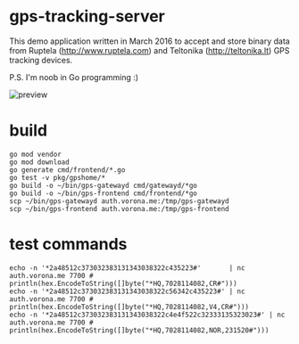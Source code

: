 # gps-tracking-server

This demo application written in March 2016 to accept and store binary data from Ruptela (http://www.ruptela.com) and Teltonika (http://teltonika.lt) GPS tracking devices.

P.S. I'm noob in Go programming :)

![preview](https://github.com/nenadvasic/gps-tracking-server/blob/master/preview.png?raw=true)

# build

```shell script
go mod vendor
go mod download
go generate cmd/frontend/*.go
go test -v pkg/gpshome/*
go build -o ~/bin/gps-gatewayd cmd/gatewayd/*go
go build -o ~/bin/gps-frontend cmd/frontend/*go
scp ~/bin/gps-gatewayd auth.vorona.me:/tmp/gps-gatewayd
scp ~/bin/gps-frontend auth.vorona.me:/tmp/gps-frontend
```

# test commands
```shell script
echo -n '*2a48512c373032383131343038322c435223#'       | nc auth.vorona.me 7700 # println(hex.EncodeToString([]byte("*HQ,7028114082,CR#")))
echo -n '*2a48512c373032383131343038322c56342c435223#' | nc auth.vorona.me 7700 # println(hex.EncodeToString([]byte("*HQ,7028114082,V4,CR#")))
echo -n '*2a48512c373032383131343038322c4e4f522c32333135323023#' | nc auth.vorona.me 7700 # println(hex.EncodeToString([]byte("*HQ,7028114082,NOR,231520#")))

```